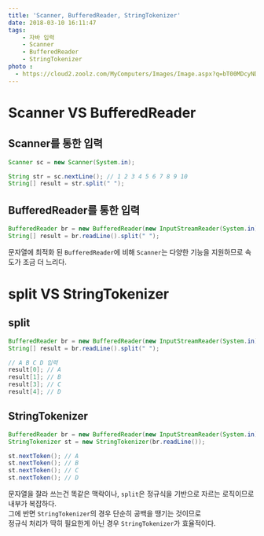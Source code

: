 ```yaml
---
title: 'Scanner, BufferedReader, StringTokenizer'
date: 2018-03-10 16:11:47
tags:
    - 자바 입력
    - Scanner
    - BufferedReader
    - StringTokenizer
photo : 
  - https://cloud2.zoolz.com/MyComputers/Images/Image.aspx?q=bT00MDcyNDcma2V5PTIwOTU2NzI2MjcmdHlwZT1sJno9MjIvMDQvMjAxOCAxMjo1OQ==
---
```


# Scanner VS BufferedReader

## Scanner를 통한 입력  
```java
Scanner sc = new Scanner(System.in);

String str = sc.nextLine(); // 1 2 3 4 5 6 7 8 9 10
String[] result = str.split(" ");
```

## BufferedReader를 통한 입력
```java
BufferedReader br = new BufferedReader(new InputStreamReader(System.in));
String[] result = br.readLine().split(" ");
```

문자열에 최적화 된 `BufferedReader`에 비해 `Scanner`는 다양한 기능을 지원하므로 속도가 조금 더 느리다.  


# split VS StringTokenizer

## split
```java
BufferedReader br = new BufferedReader(new InputStreamReader(System.in));
String[] result = br.readLine().split(" ");

// A B C D 입력
result[0]; // A
result[1]; // B
result[3]; // C
result[4]; // D
```

## StringTokenizer
```java
BufferedReader br = new BufferedReader(new InputStreamReader(System.in));
StringTokenizer st = new StringTokenizer(br.readLine());

st.nextToken(); // A
st.nextToken(); // B
st.nextToken(); // C
st.nextToken(); // D
```

문자열을 잘라 쓰는건 똑같은 맥락이나, `split`은 정규식을 기반으로 자르는 로직이므로 내부가 복잡하다.  
그에 반면 `StringTokenizer`의 경우 단순히 공백을 땡기는 것이므로  
정규식 처리가 딱히 필요한게 아닌 경우 `StringTokenizer`가 효율적이다.  

<!-- more -->